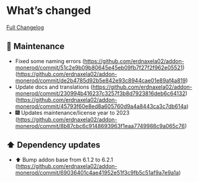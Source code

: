 # What’s changed
[Full Changelog](https://github.com/erdnaxela02/addon-monerod/compare/v0.1.0...v0.1.1)
## 🧰 Maintenance
- Fixed some naming errors (https://github.com/erdnaxela02/addon-monerod/commit/51c2e9b09b80645e45eb09fb7f27f2f962e05521) (https://github.com/erdnaxela02/addon-monerod/commit/de2b4785d92b5e842e93c8944cae01e89af4a819)
- Update docs and translations (https://github.com/erdnaxela02/addon-monerod/commit/230994b416237c3257f3b8d7923816deb6c64132) (https://github.com/erdnaxela02/addon-monerod/commit/45793f60e8ed8a605760d9a4a8443ca3c7db614a)
- 🎆 Updates maintenance/license year to 2023 (https://github.com/erdnaxela02/addon-monerod/commit/8b87cbc6c9148693963f1eaa7749988c9a065c76)
## ⬆️ Dependency updates
- ⬆️ Bump addon base from 6.1.2 to 6.2.1 (https://github.com/erdnaxela02/addon-monerod/commit/69036401c4ae41952e51f3c9fb5c51af9a7e9a1a)